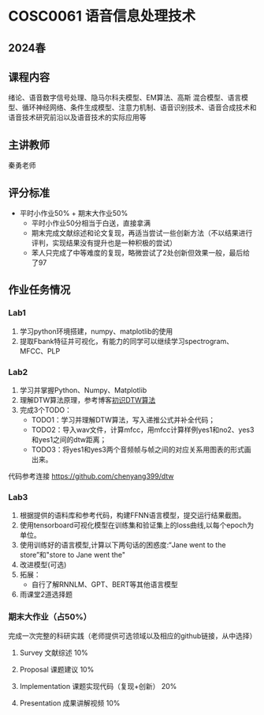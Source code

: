# COSC0061 语音信息处理技术

## 2024春

## 课程内容

绪论、语音数字信号处理、隐马尔科夫模型、EM算法、高斯 混合模型、语言模型、循环神经网络、条件生成模型、注意力机制、语音识别技术、语音合成技术和语音技术研究前沿以及语音技术的实际应用等

## 主讲教师

秦勇老师

## 评分标准

- 平时小作业50% + 期末大作业50%
  - 平时小作业50分相当于白送，直接拿满
  - 期末完成文献综述和论文复现，再适当尝试一些创新方法（不以结果进行评判，实现结果没有提升也是一种积极的尝试）
  - 苯人只完成了中等难度的复现，略微尝试了2处创新但效果一般，最后给了97

## 作业任务情况

### Lab1

1. 学习python环境搭建，numpy、matplotlib的使用
2. 提取Fbank特征并可视化，有能力的同学可以继续学习spectrogram、MFCC、PLP

### Lab2

1. 学习并掌握Python、Numpy、Matplotlib
2. 理解DTW算法原理，参考博客[初识DTW算法](https://blog.csdn.net/chenxy_bwave/article/details/121052541)
3. 完成3个TODO：
   - TODO1：学习并理解DTW算法，写入递推公式并补全代码；
   - TODO2：导入wav文件，计算mfcc，用mfcc计算样例yes1和no2、yes3和yes1之间的dtw距离；
   - TODO3：将yes1和yes3两个音频帧与帧之间的对应关系用图表的形式画出来。

代码参考连接 https://github.com/chenyang399/dtw

### Lab3

1. 根据提供的语料库和参考代码，构建FFNN语言模型，提交运行结果截图。
2. 使用tensorboard可视化模型在训练集和验证集上的loss曲线,以每个epoch为单位。
3. 使用训练好的语言模型,计算以下两句话的困惑度:“Jane went to the store”和"store to Jane went the"
4. 改进模型(可选)
5. 拓展：
   - 自行了解RNNLM、GPT、BERT等其他语言模型
6. 雨课堂2道选择题



### 期末大作业（占50%）

完成一次完整的科研实践（老师提供可选领域以及相应的github链接，从中选择）

1. Survey 文献综述 10%

2. Proposal 课题建议 10%

3. Implementation 课题实现代码（复现+创新） 20%

4. Presentation 成果讲解视频 10%
